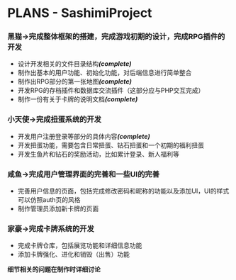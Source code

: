 # PLANS - SashimiProject

<h3>黑猫->完成整体框架的搭建，完成游戏初期的设计，完成RPG插件的开发</h3>
<ul>
	<li>设计开发相关的文件目录结构<b><i>(complete)</i></b></li>
	<li>制作出基本的用户功能、初始化功能，对后端信息进行简单整合</li>
	<li>制作出RPG部分的第一张地图<b><i>(complete)</i></b></li>
	<li>开发RPG的存档插件和数据库交流插件（这部分应与PHP交互完成）</li>
	<li>制作一份有关于卡牌的说明文档<b><i>(complete)</i></b></li>
</ul>

<h3>小天使->完成扭蛋系统的开发</h3>
<ul>
	<li>开发用户注册登录等部分的具体内容<b><i>(complete)</i></b></li>
	<li>开发扭蛋功能，需要包含日常扭蛋、钻石扭蛋和一个初期的福利扭蛋</li>
	<li>开发生鱼片和钻石的奖励活动，比如累计登录、新人福利等</li>
</ul>

<h3>咸鱼->完成用户管理界面的完善和一些UI的完善</h3>
<ul>
	<li>完善用户信息的页面，包括完成修改密码和昵称的功能以及添加UI，UI的样式可以仿照auth页的风格</li>
	<li>制作管理员添加新卡牌的页面</li>
</ul>

<h3>家豪->完成卡牌系统的开发</h3>
<ul>
	<li>完成卡牌仓库，包括展览功能和详细信息功能</li>
	<li>添加卡牌强化、进化和销毁（出售）功能</li>
</ul>

<b>细节相关的问题在制作时详细讨论</b>